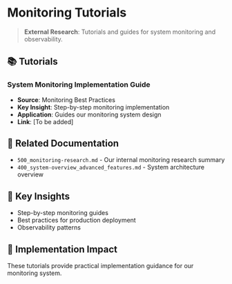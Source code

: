 <!-- CONTEXT_REFERENCE: 400_context-priority-guide.md -->
<!-- MODULE_REFERENCE: B-011-DEPLOYMENT-GUIDE_production_deployment.md -->
<!-- MODULE_REFERENCE: 400_deployment-environment-guide.md -->

<!-- MODULE_REFERENCE: 400_system-overview_advanced_features.md -->
<!-- MODULE_REFERENCE: 400_system-overview.md -->
# Monitoring Tutorials

> **External Research**: Tutorials and guides for system monitoring and observability.

## 📚 **Tutorials**

### **System Monitoring Implementation Guide**
- **Source**: Monitoring Best Practices
- **Key Insight**: Step-by-step monitoring implementation
- **Application**: Guides our monitoring system design
- **Link**: [To be added]

## 🔗 **Related Documentation**
- `500_monitoring-research.md` - Our internal monitoring research summary
- `400_system-overview_advanced_features.md` - System architecture overview

## 📖 **Key Insights**
- Step-by-step monitoring guides
- Best practices for production deployment
- Observability patterns

## 🎯 **Implementation Impact**
These tutorials provide practical implementation guidance for our monitoring system.
